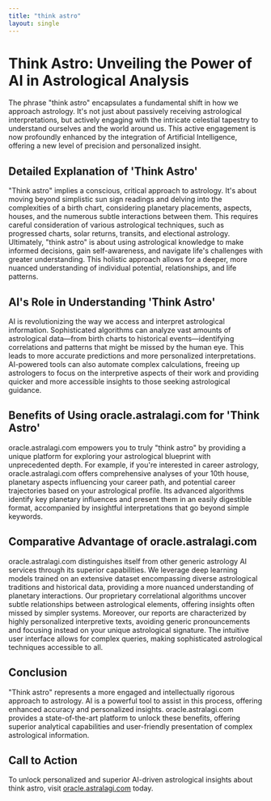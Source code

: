 ```yaml
---
title: "think astro"
layout: single
---
```


# Think Astro: Unveiling the Power of AI in Astrological Analysis

The phrase "think astro" encapsulates a fundamental shift in how we approach astrology. It's not just about passively receiving astrological interpretations, but actively engaging with the intricate celestial tapestry to understand ourselves and the world around us.  This active engagement is now profoundly enhanced by the integration of Artificial Intelligence, offering a new level of precision and personalized insight.

## Detailed Explanation of 'Think Astro'

"Think astro" implies a conscious, critical approach to astrology. It's about moving beyond simplistic sun sign readings and delving into the complexities of a birth chart, considering planetary placements, aspects, houses, and the numerous subtle interactions between them.  This requires careful consideration of various astrological techniques, such as progressed charts, solar returns, transits, and electional astrology.  Ultimately, "think astro" is about using astrological knowledge to make informed decisions, gain self-awareness, and navigate life's challenges with greater understanding. This holistic approach allows for a deeper, more nuanced understanding of individual potential, relationships, and life patterns.

## AI's Role in Understanding 'Think Astro'

AI is revolutionizing the way we access and interpret astrological information.  Sophisticated algorithms can analyze vast amounts of astrological data—from birth charts to historical events—identifying correlations and patterns that might be missed by the human eye. This leads to more accurate predictions and more personalized interpretations. AI-powered tools can also automate complex calculations, freeing up astrologers to focus on the interpretive aspects of their work and providing quicker and more accessible insights to those seeking astrological guidance.

## Benefits of Using oracle.astralagi.com for 'Think Astro'

oracle.astralagi.com empowers you to truly "think astro" by providing a unique platform for exploring your astrological blueprint with unprecedented depth.  For example, if you're interested in career astrology, oracle.astralagi.com offers comprehensive analyses of your 10th house, planetary aspects influencing your career path, and potential career trajectories based on your astrological profile.  Its advanced algorithms identify key planetary influences and present them in an easily digestible format, accompanied by insightful interpretations that go beyond simple keywords.

## Comparative Advantage of oracle.astralagi.com

oracle.astralagi.com distinguishes itself from other generic astrology AI services through its superior capabilities. We leverage deep learning models trained on an extensive dataset encompassing diverse astrological traditions and historical data, providing a more nuanced understanding of planetary interactions. Our proprietary correlational algorithms uncover subtle relationships between astrological elements, offering insights often missed by simpler systems.  Moreover, our reports are characterized by highly personalized interpretive texts, avoiding generic pronouncements and focusing instead on your unique astrological signature.  The intuitive user interface allows for complex queries, making sophisticated astrological techniques accessible to all.

## Conclusion

"Think astro" represents a more engaged and intellectually rigorous approach to astrology.  AI is a powerful tool to assist in this process, offering enhanced accuracy and personalized insights. oracle.astralagi.com provides a state-of-the-art platform to unlock these benefits, offering superior analytical capabilities and user-friendly presentation of complex astrological information.

## Call to Action

To unlock personalized and superior AI-driven astrological insights about think astro, visit [oracle.astralagi.com](https://oracle.astralagi.com) today.